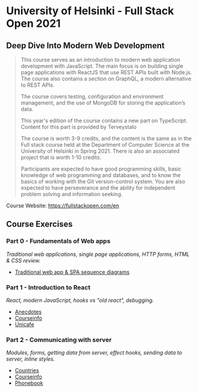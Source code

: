 # University of Helsinki - Full Stack Open 2021

## Deep Dive Into Modern Web Development

> This course serves as an introduction to modern web application development with JavaScript. The main focus is on building single page applications with ReactJS that use REST APIs built with Node.js. The course also contains a section on GraphQL, a modern alternative to REST APIs.
>
> The course covers testing, configuration and environment management, and the use of MongoDB for storing the application’s data.
>
> This year's edition of the course contains a new part on TypeScript. Content for this part is provided by Terveystalo
>
> The course is worth 3-9 credits, and the content is the same as in the Full stack course held at the Department of Computer Science at the University of Helsinki in Spring 2021. There is also an associated project that is worth 1-10 credits.
>
> Participants are expected to have good programming skills, basic knowledge of web programming and databases, and to know the basics of working with the Git version-control system. You are also expected to have perseverance and the ability for independent problem solving and information seeking.

Course Website: https://fullstackopen.com/en

## Course Exercises

### Part 0 - Fundamentals of Web apps
*Traditional web applications, single page applications, HTTP forms, HTML & CSS review.*

* [Traditional web app & SPA sequence diagrams](https://github.com/Jack-2077/FullStackOpen-2021/tree/main/part0)

### Part 1 - Introduction to React
*React, modern JavaScript, hooks vs "old react", debugging.*

* [Anecdotes](https://github.com/Jack-2077/FullStackOpen-2021/tree/main/part1/anecdotes)
* [Courseinfo](https://github.com/Jack-2077/FullStackOpen-2021/tree/main/part1/courseinfo)
* [Unicafe](https://github.com/Jack-2077/FullStackOpen-2021/tree/main/part1/unicafe)


### Part 2 - Communicating with server
*Modules, forms, getting data from server, effect hooks, sending data to server, inline styles.*

* [Countries](https://github.com/Jack-2077/FullStackOpen-2021/tree/main/part2/countries)
* [Courseinfo](https://github.com/Jack-2077/FullStackOpen-2021/tree/main/part2/courseinfo)
* [Phonebook](https://github.com/Jack-2077/FullStackOpen-2021/tree/main/part2/phonebook)

